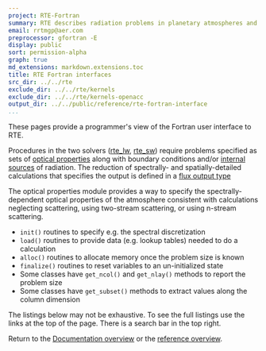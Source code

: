 ```yaml
---
project: RTE-Fortran
summary: RTE describes radiation problems in planetary atmospheres and computes radiative fluxes.
email: rrtmgp@aer.com
preprocessor: gfortran -E
display: public
sort: permission-alpha
graph: true
md_extensions: markdown.extensions.toc
title: RTE Fortran interfaces
src_dir: ../../rte
exclude_dir: ../../rte/kernels
exclude_dir: ../../rte/kernels-openacc
output_dir: ../../public/reference/rte-fortran-interface
...
```


These pages provide a programmer's view of the Fortran user interface to RTE.

Procedures in the two solvers ([rte_lw](./proc/rte_lw.html), [rte_sw](./proc/rte_sw.html))
require problems specified as sets of [optical properties](./module/mo_optical_props.html)
along with boundary conditions and/or [internal sources](./module/mo_source_functions.html) of radiation.
The reduction of spectrally- and spatially-detailed calculations that specifies the output
is defined in a [flux output type](./module/mo_fluxes.html)

The optical properties module provides a way to specify the spectrally-dependent
optical properties of the atmosphere consistent with calculations neglecting scattering,
using two-stream scattering, or using n-stream scattering.

- `init()` routines to specify e.g. the spectral discretization
- `load()` routines to provide data (e.g. lookup tables) needed to do a calculation
- `alloc()` routines to allocate memory once the problem size is known
- `finalize()` routines to reset variables to an un-initialized state
- Some classes have `get_ncol()` and `get_nlay()` methods to report the problem size
- Some classes have `get_subset()` methods to extract values along the column dimension

The listings below may not be exhaustive.
To see the full listings use the links at the top of the page.
There is a search bar in the top right.

Return to the [Documentation overview] or the [reference overview].

[Documentation overview]: ../../index.html
[reference overview]: ../../reference.html

<!---
## How to Read This Documentation

Start with the [README] and the [Tutorial](./page/Tutorial.html).
Additionally, there is a page that provides a higher level organizational overview that you can find [here](./page/Organized_Listing.html).

The listings may not be exhaustive. Full listings are available using the links at the top of the page, where
there's also a search bar.

Take me back to the [User Documentation].

[README]: https://github.com/earth-system-radiation/rte-rrtmgp/blob/main/README.md
[User Documentation]: ../../index.html
[mo_rte_kind.F90]: ./module/mo_rte_kind.html
-->
